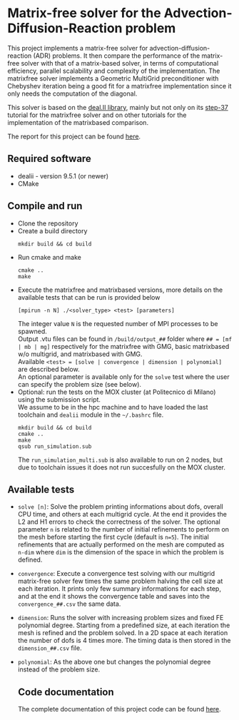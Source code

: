 # Matrix-free solver for the Advection-Diffusion-Reaction problem
This project implements a matrix-free solver for advection-diffusion-reaction (ADR) problems. It then compare the performance of the matrix-free solver with that of a matrix-based solver, in terms of computational efficiency, parallel scalability and complexity of the implementation.
The matrixfree solver implements a Geometric MultiGrid preconditioner with Chebyshev iteration being a good fit for a matrixfree implementation since it only needs the computation of the diagonal.

This solver is based on the [deal.II library](https://github.com/dealii/dealii), mainly but not only on its [step-37](https://www.dealii.org/current/doxygen/deal.II/step_37.html) tutorial for the matrixfree solver and on other tutorials for the implementation of the matrixbased comparison.

The report for this project can be found [here](https://github.com/LukeTheWalker/nmpde-matrix-free-solver/blob/main/report/pdf/matrixfree_report.pdf).

## Required software
- dealii - version 9.5.1 (or newer)
- CMake

## Compile and run
- Clone the repository
- Create a build directory
  ```
  mkdir build && cd build
  ```
- Run cmake and make
  ```
  cmake ..
  make
  ```
- Execute the matrixfree and matrixbased versions, more details on the available tests that can be run is provided below
  ```
  [mpirun -n N] ./<solver_type> <test> [parameters]
  ```
  The integer value `N` is the requested number of MPI processes to be spawned. \
  Output .vtu files can be found in `/build/output_##` folder where `## = [mf | mb | mg]` respectively for the matrixfree with GMG, basic matrixbased w/o multigrid, and matrixbased with GMG. \
  Available `<test> = [solve | convergence | dimension | polynomial]` are described below. \
  An optional parameter is available only for the `solve` test where the user can specify the problem size (see below).
- Optional: run the tests on the MOX cluster (at Politecnico di Milano) using the submission script. \
  We assume to be in the hpc machine and to have loaded the last toolchain and `dealii` module in the `~/.bashrc` file.
  ```
  mkdir build && cd build
  cmake ..
  make
  qsub run_simulation.sub
  ```
  The `run_simulation_multi.sub` is also available to run on 2 nodes, but due to toolchain issues it does not run succesfully on the MOX cluster.

  
## Available tests
- `solve [n]`: Solve the problem printing informations about dofs, overall CPU time, and others at each multigrid cycle. At the end it provides the L2 and H1 errors to check the correctness of the solver. The optional parameter `n` is related to the number of initial refinements to perform on the mesh before starting the first cycle (default is `n=5`). The initial refinements that are actually performed on the mesh are computed as `n-dim` where `dim` is the dimension of the space in which the problem is defined.
- `convergence`: Execute a convergence test solving with our multigrid matrix-free solver few times the same problem halving the cell size at each iteration. It prints only few summary informations for each step, and at the end it shows the convergence table and saves into the `convergence_##.csv` the same data.
- `dimension`: Runs the solver with increasing problem sizes and fixed FE polynomial degree. Starting from a predefined size, at each iteration the mesh is refined and the problem solved. In a 2D space at each iteration the number of dofs is 4 times more. The timing data is then stored in the `dimension_##.csv` file.
- `polynomial`: As the above one but changes the polynomial degree instead of the problem size.

  ## Code documentation
  The complete documentation of this project code can be found [here](https://lukethewalker.github.io/matrix-free-solver/docs/html/namespaces.html).
